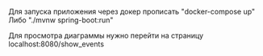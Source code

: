 Для запуска приложения через докер прописать "docker-compose up"
Либо "./mvnw spring-boot:run"

Для просмотра диаграммы нужно перейти на страницу localhost:8080/show_events
